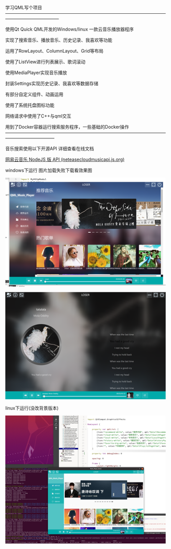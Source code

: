 学习QML写个项目
————————————————————————————————————————————————

使用Qt Quick QML开发的Windows/linux 一款云音乐播放器程序

实现了搜索音乐、播放音乐、历史记录、我喜欢等功能

运用了RowLayout、ColumnLayout、Grid等布局

使用了ListView进行列表展示、歌词滚动

使用MediaPlayer实现音乐播放

封装Settings实现历史记录、我喜欢等数据存储

有部分自定义组件、动画运用

使用了系统托盘图标功能

网络请求中使用了C++与qml交互

用到了Docker容器运行搜索服务程序，一些基础的Docker操作
———————————————————————————————————————————————

音乐搜索使用以下开源API 详细查看在线文档

[网易云音乐 NodeJS 版 API (neteasecloudmusicapi.js.org)](https://neteasecloudmusicapi.js.org/#/)

windows下运行 图片加载失败下载看效果图

![image-20240314071223426](image-20240314071223426.png)

![image-20240314071301491](image-20240314071301491.png)


linux下运行(没改背景版本)

![image_20240312122013](image_20240312122013.png)
